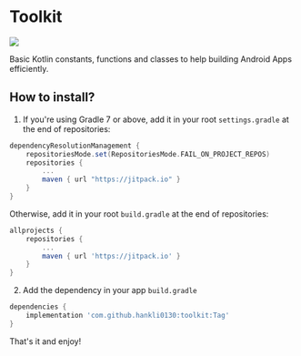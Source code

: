 # Toolkit

[![](https://jitpack.io/v/hankli0130/Toolkit.svg)](https://jitpack.io/#hankli0130/Toolkit)

Basic Kotlin constants, functions and classes to help building Android Apps efficiently.

## How to install?

1. If you're using Gradle 7 or above, add it in your root `settings.gradle` at the end of
   repositories:

``` gradle
dependencyResolutionManagement {
    repositoriesMode.set(RepositoriesMode.FAIL_ON_PROJECT_REPOS)
    repositories {
        ...
        maven { url "https://jitpack.io" }
    }
}
```

Otherwise, add it in your root `build.gradle` at the end of repositories:

``` gradle
allprojects {
    repositories {
        ...
        maven { url 'https://jitpack.io' }
	}
}
```

2. Add the dependency in your app `build.gradle`

``` gradle
dependencies {
    implementation 'com.github.hankli0130:toolkit:Tag'
}
```

That's it and enjoy!